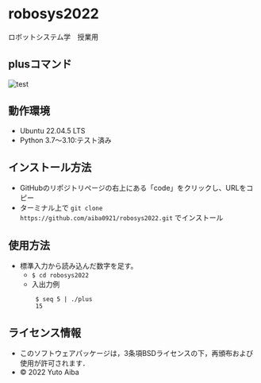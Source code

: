 # robosys2022
ロボットシステム学　授業用
## plusコマンド
![test](https://github.com/aiba0921/robosys2022/actions/workflows/test.yml/badge.svg)

## 動作環境
* Ubuntu 22.04.5 LTS
* Python 3.7～3.10:テスト済み

## インストール方法
* GitHubのリポジトリページの右上にある「code」をクリックし、URLをコピー
* ターミナル上で ````git clone https://github.com/aiba0921/robosys2022.git```` でインストール


## 使用方法
* 標準入力から読み込んだ数字を足す。
  * ````$ cd robosys2022````
  * 入出力例 
    ````
     $ seq 5 | ./plus
     15
    ````
## ライセンス情報
* このソフトウェアパッケージは，3条項BSDライセンスの下，再頒布および使用が許可されます．
* © 2022 Yuto Aiba

